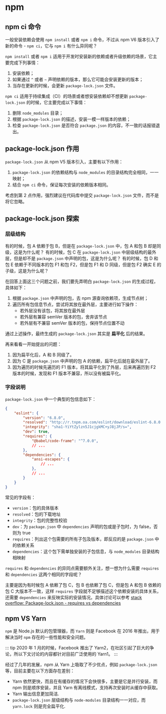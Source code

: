 # npm

## npm ci 命令

一般安装依赖会使用 `npm install` 或者 `npm i` 命令，不过从 npm V6 版本引入了新的命令 - `npm ci`，它与 `npm i` 有什么异同呢？

`npm install` 或者 `npm i` 适用于开发时安装新的依赖或者升级依赖的场景，它主要完成下列事情：

1. 安装依赖；
2. 如果通过 `^` 或者 `~` 声明依赖的版本，那么它可能会安装更新的版本；
3. 当存在更新的时候，会更新 `package-lock.json` 文件。

`npm ci` 适用于持续集成（CI）的场景或者想安装依赖却不想更新 `package-lock.json` 的时候，它主要完成以下事情：

1. 删除 `node_modules` 目录；
2. 根据 `package-lock.json` 的描述，安装一模一样版本的依赖；
3. 检查 `package-lock.json` 是否符合 `package.json` 的内容，不一致的话报错退出。

## package-lock.json 作用

`package-lock.json` 从 npm V5 版本引入，主要有以下作用：

1. `package-lock.json` 的依赖结构与 `node_modules` 的目录结构完全相同，一一映射；
2. 结合 `npm ci` 命令，保证每次安装的依赖版本相同。

考虑到第 2 点作用，强烈建议在代码库中提交 `package-lock.json` 文件，而不是将它忽略。

## package-lock.json 探索

### 层级结构

有的时候，包 A 依赖于包 B，但是在 `package-lock.json` 中，包 A 和包 B 却是同级，这是为什么呢？
有的时候，包 C 在 `package-lock.json` 中层级结构的最外层，但是却不是 `package.json` 中声明的包，这是为什么呢？
有的时候，包 D 和包 E 依赖于不同版本的包 F1 和包 F2，但是包 F1 和 D 同级，但是包 F2 确实 E 的子级，这是为什么呢？

在回答上面这三个问题之前，我们要先弄明白 `package-lock.json` 的生成过程，具体如下：

1. 根据 `package.json` 中声明的包，去 npm 源查询依赖项，生成节点树；
2. 遍历所有包信息节点，尝试将其放在最外层，主要进行如下操作：
    - 若外层没有该包，将其放在最外层
    - 若外层有兼容 semVer 版本的包，舍弃该节点
    - 若外层有不兼容 semVer 版本的包，保持节点位置不动

通过上述操作，最终生成的 `package-lock.json` 其实是 **扁平化** 后的结果。

再来看看一开始提出的问题：

1. 因为扁平化后，A 和 B 同级了。
2. 因为 C 是 `package.json` 中声明的包 A 的依赖，扁平化后就在最外层了。
3. 因为遍历的时候先遍历的 F1 版本，将其扁平化到了外层，后来再遍历到 F2 版本的时候，发现和 F1 版本不兼容，所以没有被扁平化。


### 字段说明

`package-lock.json` 中一个典型的包信息如下：

```json
{
    "eslint": {
        "version": "6.8.0",
        "resolved": "http://r.tnpm.oa.com/eslint/download/eslint-6.8.0.tgz",
        "integrity": "sha1-YiYtZylzn5J1cjgkMC+yJ8jJP/s=",
        "dev": true,
        "requires": {
            "@babel/code-frame": "^7.0.0",
            // ...
        },
        "dependencies": {
            "ansi-escapes": {
                // ...
            },
            // ...
        }
    }
}
```

常见的字段有：

- `version`：包的具体版本
- `resolved`：包的下载地址
- `integrity`：包的完整性校验
- `dev`：为 `package.json` 中 `dependencies` 声明的包或是子包时，为 false，否则为 true
- `requires`：列出这个包需要的所有子包及版本，即反应的是 `package.json` 中的依赖关系
- `dependencies`：这个包下需单独安装的子包信息，与 `node_modules` 目录结构相映射

`requires` 和 `dependencies` 的异同点需要额外关注，想一想为什么需要 `requires` 和 `dependencies` 这两个相同的字段呢？

主要是因为有时候包 A 依赖了包 C，包 B 也依赖了包 C，但是包 A 和包 B 依赖的包 C 大版本不一致，这样 `requires` 字段就不足够描述这个依赖安装的具体关系，还需要 `dependencies` 来反映实际的安装情况。具体讨论可以参考 [stack overflow: Package-lock.json - requires vs dependencies](https://stackoverflow.com/questions/52926922/package-lock-json-requires-vs-dependencies)

## npm VS Yarn

`npm` 是 Node.js 默认的包管理器，而 `Yarn` 则是 Facebook 在 2016 年推出，用于解决当时 `npm` 存在的一些性能和安全问题。

::: tip
2020 年 1 月的时候，Facebook 推出了 Yarn2，在社区引起了巨大的争论，所以下文讨论的内容都针对目前广泛使用的 Yarn1。
:::

经过了几年的发展，npm 从 Yarn 上吸取了不少优点，例如 `package-lock.json` 等，目前主要在以下方面存在差别：

- Yarn 依然更快，而且在有缓存的情况下会快很多，主要是它是并行安装，而 npm 则是顺序安装，并且 Yarn 有离线模式，支持再次安装时从缓存中获取。
- Yarn 输出信息更加简洁.
- `package-lock.json` 层级结构与 `node-modules` 目录结构一一对应，而 `yarn.lock` 则是完全扁平化.


<Vssue title="npm" />
